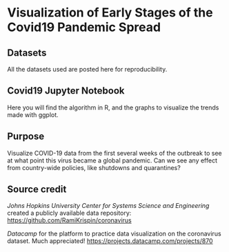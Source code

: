 # Visualization of Early Stages of the Covid19 Pandemic Spread

## Datasets 
All the datasets used are posted here for reproducibility. 


## Covid19 Jupyter Notebook 
Here you will find the algorithm in R, and the graphs to visualize the trends made with ggplot. 

## Purpose
Visualize COVID-19 data from the first several weeks of the outbreak to see at what point this virus became a global pandemic.
Can we see any effect from country-wide policies, like shutdowns and quarantines?

## Source credit 
*Johns Hopkins University Center for Systems Science and Engineering* created a publicly available data repository: https://github.com/RamiKrispin/coronavirus

*Datacamp* for the platform to practice data visualization on the coronavirus dataset. Much appreciated!
https://projects.datacamp.com/projects/870

